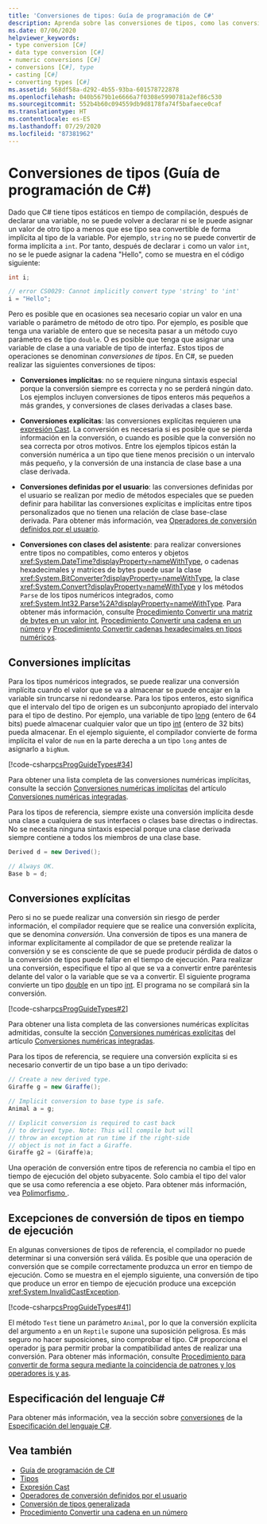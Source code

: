 ```yaml
---
title: 'Conversiones de tipos: Guía de programación de C#'
description: Aprenda sobre las conversiones de tipos, como las conversiones implícitas, explícitas y definidas por el usuario.
ms.date: 07/06/2020
helpviewer_keywords:
- type conversion [C#]
- data type conversion [C#]
- numeric conversions [C#]
- conversions [C#], type
- casting [C#]
- converting types [C#]
ms.assetid: 568df58a-d292-4b55-93ba-601578722878
ms.openlocfilehash: 040b5679b1e6666a7f0308e5990781a2ef86c530
ms.sourcegitcommit: 552b4b60c094559db9d8178fa74f5bafaece0caf
ms.translationtype: HT
ms.contentlocale: es-ES
ms.lasthandoff: 07/29/2020
ms.locfileid: "87381962"
---
```

# <a name="casting-and-type-conversions-c-programming-guide"></a>Conversiones de tipos (Guía de programación de C#)

Dado que C# tiene tipos estáticos en tiempo de compilación, después de declarar una variable, no se puede volver a declarar ni se le puede asignar un valor de otro tipo a menos que ese tipo sea convertible de forma implícita al tipo de la variable. Por ejemplo, `string` no se puede convertir de forma implícita a `int`. Por tanto, después de declarar `i` como un valor `int`, no se le puede asignar la cadena "Hello", como se muestra en el código siguiente:

```csharp
int i;

// error CS0029: Cannot implicitly convert type 'string' to 'int'
i = "Hello";
```

Pero es posible que en ocasiones sea necesario copiar un valor en una variable o parámetro de método de otro tipo. Por ejemplo, es posible que tenga una variable de entero que se necesita pasar a un método cuyo parámetro es de tipo `double`. O es posible que tenga que asignar una variable de clase a una variable de tipo de interfaz. Estos tipos de operaciones se denominan *conversiones de tipos*. En C#, se pueden realizar las siguientes conversiones de tipos:

- **Conversiones implícitas**: no se requiere ninguna sintaxis especial porque la conversión siempre es correcta y no se perderá ningún dato. Los ejemplos incluyen conversiones de tipos enteros más pequeños a más grandes, y conversiones de clases derivadas a clases base.

- **Conversiones explícitas**: las conversiones explícitas requieren una [expresión Cast](../../language-reference/operators/type-testing-and-cast.md#cast-expression). La conversión es necesaria si es posible que se pierda información en la conversión, o cuando es posible que la conversión no sea correcta por otros motivos. Entre los ejemplos típicos están la conversión numérica a un tipo que tiene menos precisión o un intervalo más pequeño, y la conversión de una instancia de clase base a una clase derivada.

- **Conversiones definidas por el usuario**: las conversiones definidas por el usuario se realizan por medio de métodos especiales que se pueden definir para habilitar las conversiones explícitas e implícitas entre tipos personalizados que no tienen una relación de clase base-clase derivada. Para obtener más información, vea [Operadores de conversión definidos por el usuario](../../language-reference/operators/user-defined-conversion-operators.md).

- **Conversiones con clases del asistente**: para realizar conversiones entre tipos no compatibles, como enteros y objetos <xref:System.DateTime?displayProperty=nameWithType>, o cadenas hexadecimales y matrices de bytes puede usar la clase <xref:System.BitConverter?displayProperty=nameWithType>, la clase <xref:System.Convert?displayProperty=nameWithType> y los métodos `Parse` de los tipos numéricos integrados, como <xref:System.Int32.Parse%2A?displayProperty=nameWithType>. Para obtener más información, consulte [Procedimiento Convertir una matriz de bytes en un valor int](./how-to-convert-a-byte-array-to-an-int.md), [Procedimiento Convertir una cadena en un número](./how-to-convert-a-string-to-a-number.md) y [Procedimiento Convertir cadenas hexadecimales en tipos numéricos](./how-to-convert-between-hexadecimal-strings-and-numeric-types.md).

## <a name="implicit-conversions"></a>Conversiones implícitas

Para los tipos numéricos integrados, se puede realizar una conversión implícita cuando el valor que se va a almacenar se puede encajar en la variable sin truncarse ni redondearse. Para los tipos enteros, esto significa que el intervalo del tipo de origen es un subconjunto apropiado del intervalo para el tipo de destino. Por ejemplo, una variable de tipo [long](../../language-reference/builtin-types/integral-numeric-types.md) (entero de 64 bits) puede almacenar cualquier valor que un tipo [int](../../language-reference/builtin-types/integral-numeric-types.md) (entero de 32 bits) pueda almacenar. En el ejemplo siguiente, el compilador convierte de forma implícita el valor de `num` en la parte derecha a un tipo `long` antes de asignarlo a `bigNum`.

[!code-csharp[csProgGuideTypes#34](~/samples/snippets/csharp/VS_Snippets_VBCSharp/CsProgGuideTypes/CS/Class1.cs#34)]

Para obtener una lista completa de las conversiones numéricas implícitas, consulte la sección [Conversiones numéricas implícitas](../../language-reference/builtin-types/numeric-conversions.md#implicit-numeric-conversions) del artículo [Conversiones numéricas integradas](../../language-reference/builtin-types/numeric-conversions.md).

Para los tipos de referencia, siempre existe una conversión implícita desde una clase a cualquiera de sus interfaces o clases base directas o indirectas. No se necesita ninguna sintaxis especial porque una clase derivada siempre contiene a todos los miembros de una clase base.

```csharp
Derived d = new Derived();

// Always OK.
Base b = d;
```

## <a name="explicit-conversions"></a>Conversiones explícitas

Pero si no se puede realizar una conversión sin riesgo de perder información, el compilador requiere que se realice una conversión explícita, que se denomina *conversión*. Una conversión de tipos es una manera de informar explícitamente al compilador de que se pretende realizar la conversión y se es consciente de que se puede producir pérdida de datos o la conversión de tipos puede fallar en el tiempo de ejecución. Para realizar una conversión, especifique el tipo al que se va a convertir entre paréntesis delante del valor o la variable que se va a convertir. El siguiente programa convierte un tipo [double](../../language-reference/builtin-types/floating-point-numeric-types.md) en un tipo [int](../../language-reference/builtin-types/integral-numeric-types.md). El programa no se compilará sin la conversión.

[!code-csharp[csProgGuideTypes#2](~/samples/snippets/csharp/VS_Snippets_VBCSharp/CsProgGuideTypes/CS/Class1.cs#2)]

Para obtener una lista completa de las conversiones numéricas explícitas admitidas, consulte la sección [Conversiones numéricas explícitas](../../language-reference/builtin-types/numeric-conversions.md#explicit-numeric-conversions) del artículo [Conversiones numéricas integradas](../../language-reference/builtin-types/numeric-conversions.md).

Para los tipos de referencia, se requiere una conversión explícita si es necesario convertir de un tipo base a un tipo derivado:

```csharp
// Create a new derived type.
Giraffe g = new Giraffe();

// Implicit conversion to base type is safe.
Animal a = g;

// Explicit conversion is required to cast back
// to derived type. Note: This will compile but will
// throw an exception at run time if the right-side
// object is not in fact a Giraffe.
Giraffe g2 = (Giraffe)a;
```

Una operación de conversión entre tipos de referencia no cambia el tipo en tiempo de ejecución del objeto subyacente. Solo cambia el tipo del valor que se usa como referencia a ese objeto. Para obtener más información, vea [Polimorfismo ](../classes-and-structs/polymorphism.md).

## <a name="type-conversion-exceptions-at-run-time"></a>Excepciones de conversión de tipos en tiempo de ejecución

En algunas conversiones de tipos de referencia, el compilador no puede determinar si una conversión será válida. Es posible que una operación de conversión que se compile correctamente produzca un error en tiempo de ejecución. Como se muestra en el ejemplo siguiente, una conversión de tipo que produce un error en tiempo de ejecución produce una excepción <xref:System.InvalidCastException>.

[!code-csharp[csProgGuideTypes#41](~/samples/snippets/csharp/VS_Snippets_VBCSharp/CsProgGuideTypes/CS/Class1.cs#41)]

El método `Test` tiene un parámetro `Animal`, por lo que la conversión explícita del argumento `a` en un `Reptile` supone una suposición peligrosa. Es más seguro no hacer suposiciones, sino comprobar el tipo. C# proporciona el operador [is](../../language-reference/operators/type-testing-and-cast.md#is-operator) para permitir probar la compatibilidad antes de realizar una conversión. Para obtener más información, consulte [Procedimiento para convertir de forma segura mediante la coincidencia de patrones y los operadores is y as](../../how-to/safely-cast-using-pattern-matching-is-and-as-operators.md).

## <a name="c-language-specification"></a>Especificación del lenguaje C#

Para obtener más información, vea la sección sobre [conversiones](~/_csharplang/spec/conversions.md) de la [Especificación del lenguaje C#](~/_csharplang/spec/introduction.md).

## <a name="see-also"></a>Vea también

- [Guía de programación de C#](../index.md)
- [Tipos](./index.md)
- [Expresión Cast](../../language-reference/operators/type-testing-and-cast.md#cast-expression)
- [Operadores de conversión definidos por el usuario](../../language-reference/operators/user-defined-conversion-operators.md)
- [Conversión de tipos generalizada](https://docs.microsoft.com/previous-versions/visualstudio/visual-studio-2013/yy580hbd(v=vs.120))
- [Procedimiento Convertir una cadena en un número](./how-to-convert-a-string-to-a-number.md)
